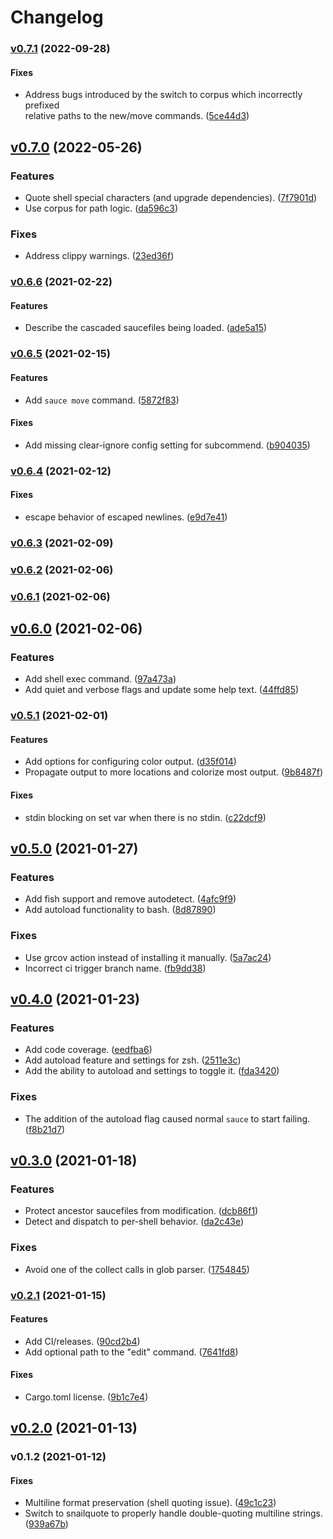 # Changelog

### [v0.7.1](https://github.com/DanCardin/sauce/compare/v0.7.0...v0.7.1) (2022-09-28)

#### Fixes

* Address bugs introduced by the switch to corpus which incorrectly prefixed  
relative paths to the new/move commands.
  ([5ce44d3](https://github.com/DanCardin/sauce/commit/5ce44d3483a34cb6b53ee3e56216fae93d6a0fee))

## [v0.7.0](https://github.com/DanCardin/sauce/compare/v0.6.6...v0.7.0) (2022-05-26)

### Features

* Quote shell special characters (and upgrade dependencies).
  ([7f7901d](https://github.com/DanCardin/sauce/commit/7f7901d6ebcfbdd0f80cddfdc2f7e689bbbccee4))
* Use corpus for path logic.
  ([da596c3](https://github.com/DanCardin/sauce/commit/da596c3f839bd2e88a1cc55f514d82a2beae36b4))

### Fixes

* Address clippy warnings.
  ([23ed36f](https://github.com/DanCardin/sauce/commit/23ed36f5052680e7e200b951f60746e532f1e489))

### [v0.6.6](https://github.com/DanCardin/sauce/compare/v0.6.5...v0.6.6) (2021-02-22)

#### Features

* Describe the cascaded saucefiles being loaded.
  ([ade5a15](https://github.com/DanCardin/sauce/commit/ade5a15d7993dbb4aa30d6c742913f7f13e85608))

### [v0.6.5](https://github.com/DanCardin/sauce/compare/v0.6.4...v0.6.5) (2021-02-15)

#### Features

* Add `sauce move` command.
  ([5872f83](https://github.com/DanCardin/sauce/commit/5872f83c7bb1fc3ae896d6c46e3500c33ee80363))

#### Fixes

* Add missing clear-ignore config setting for subcommend.
  ([b904035](https://github.com/DanCardin/sauce/commit/b904035684db3affe4b7cfe62eb139dcadbe2b5d))

### [v0.6.4](https://github.com/DanCardin/sauce/compare/v0.6.3...v0.6.4) (2021-02-12)

#### Fixes

* escape behavior of escaped newlines.
  ([e9d7e41](https://github.com/DanCardin/sauce/commit/e9d7e413882d1a6da005fca15cc38f815b688d3e))

### [v0.6.3](https://github.com/DanCardin/sauce/compare/v0.6.2...v0.6.3) (2021-02-09)

### [v0.6.2](https://github.com/DanCardin/sauce/compare/v0.6.1...v0.6.2) (2021-02-06)

### [v0.6.1](https://github.com/DanCardin/sauce/compare/v0.6.0...v0.6.1) (2021-02-06)

## [v0.6.0](https://github.com/DanCardin/sauce/compare/v0.5.1...v0.6.0) (2021-02-06)

### Features

* Add shell exec command.
  ([97a473a](https://github.com/DanCardin/sauce/commit/97a473aa85b27efcc9ab7aed8b5e5b6457ae6580))
* Add quiet and verbose flags and update some help text.
  ([44ffd85](https://github.com/DanCardin/sauce/commit/44ffd853ff6e5c7a8996a29ff48d75cb459515c8))

### [v0.5.1](https://github.com/DanCardin/sauce/compare/v0.5.0...v0.5.1) (2021-02-01)

#### Features

* Add options for configuring color output.
  ([d35f014](https://github.com/DanCardin/sauce/commit/d35f014cb67f1bf9c5ed8fcef75d3863aa5978c3))
* Propagate output to more locations and colorize most output.
  ([9b8487f](https://github.com/DanCardin/sauce/commit/9b8487f1d1e5cad7599bca6027b8e30565c79f11))

#### Fixes

* stdin blocking on set var when there is no stdin.
  ([c22dcf9](https://github.com/DanCardin/sauce/commit/c22dcf9f19c5c301b370d4ed46ccdf27df0bbbd3))

## [v0.5.0](https://github.com/DanCardin/sauce/compare/v0.4.0...v0.5.0) (2021-01-27)

### Features

* Add fish support and remove autodetect.
  ([4afc9f9](https://github.com/DanCardin/sauce/commit/4afc9f96ec2fa1e75253f95a3194509e43d6ead6))
* Add autoload functionality to bash.
  ([8d87890](https://github.com/DanCardin/sauce/commit/8d87890499884f8056ff6ee893e7c587a0d2d118))

### Fixes

* Use grcov action instead of installing it manually.
  ([5a7ac24](https://github.com/DanCardin/sauce/commit/5a7ac24e5c481bfca2f907561c9a2739292ba890))
* Incorrect ci trigger branch name.
  ([fb9dd38](https://github.com/DanCardin/sauce/commit/fb9dd38c23d126801b63d5e193020564f6487a3d))

## [v0.4.0](https://github.com/DanCardin/sauce/compare/v0.3.0...v0.4.0) (2021-01-23)

### Features

* Add code coverage.
  ([eedfba6](https://github.com/DanCardin/sauce/commit/eedfba6960a2f44e7f2b8c0eb19f74f64add6dba))
* Add autoload feature and settings for zsh.
  ([2511e3c](https://github.com/DanCardin/sauce/commit/2511e3ccf4eed9bc73e7a7f8c275aaaa23c14116))
* Add the ability to autoload and settings to toggle it.
  ([fda3420](https://github.com/DanCardin/sauce/commit/fda34204331d6cc362c6c0f718b762fa30c8fd7f))

### Fixes

* The addition of the autoload flag caused normal `sauce` to start failing.
  ([f8b21d7](https://github.com/DanCardin/sauce/commit/f8b21d7b9500aab40a125839686593b35fc4dd13))

## [v0.3.0](https://github.com/DanCardin/sauce/compare/v0.2.1...v0.3.0) (2021-01-18)

### Features

* Protect ancestor saucefiles from modification.
  ([dcb86f1](https://github.com/DanCardin/sauce/commit/dcb86f1db357c8a90af2e21b6397626c18c3af98))
* Detect and dispatch to per-shell behavior.
  ([da2c43e](https://github.com/DanCardin/sauce/commit/da2c43e6b1a4bdac6cfb5d469b1827f11441afc6))

### Fixes

* Avoid one of the collect calls in glob parser.
  ([1754845](https://github.com/DanCardin/sauce/commit/1754845194994c8aa5b0c260d3fc8d31b5773fb1))

### [v0.2.1](https://github.com/DanCardin/sauce/compare/v0.2.0...v0.2.1) (2021-01-15)

#### Features

* Add CI/releases.
  ([90cd2b4](https://github.com/DanCardin/sauce/commit/90cd2b4fdf9a99ba5bd05701234df7f4caf95318))
* Add optional path to the "edit" command.
  ([7641fd8](https://github.com/DanCardin/sauce/commit/7641fd8d854db072dfff41ad0b4cd2afda2c0992))

#### Fixes

* Cargo.toml license.
  ([9b1c7e4](https://github.com/DanCardin/sauce/commit/9b1c7e4f17903a523f6ba19e9638bcdd7a6916fc))

## [v0.2.0](https://github.com/DanCardin/sauce/compare/v0.1.2...v0.2.0) (2021-01-13)

### v0.1.2 (2021-01-12)

#### Fixes

* Multiline format preservation (shell quoting issue).
  ([49c1c23](https://github.com/DanCardin/sauce/commit/49c1c2310048bc0472f867464bb0a9907433e476))
* Switch to snailquote to properly handle double-quoting multiline strings.
  ([939a67b](https://github.com/DanCardin/sauce/commit/939a67ba13a37d081128d5ed7a28d1acfba6a647))
